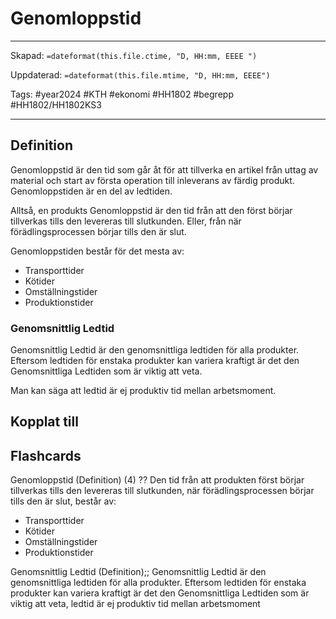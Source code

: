 # Genomloppstid

---

Skapad: `=dateformat(this.file.ctime, "D, HH:mm, EEEE ")`

Uppdaterad: `=dateformat(this.file.mtime, "D, HH:mm, EEEE")`

Tags: #year2024 #KTH #ekonomi #HH1802 #begrepp #HH1802/HH1802KS3

---

## Definition

Genomloppstid är den tid som går åt för att tillverka en artikel från uttag av material och start av första operation till inleverans av färdig produkt. Genomloppstiden är en del av ledtiden.

Alltså, en produkts Genomloppstid är den tid från att den först börjar tillverkas tills den levereras till slutkunden. Eller, från när förädlingsprocessen börjar tills den är slut.

Genomloppstiden består för det mesta av:

- Transporttider
- Kötider
- Omställningstider
- Produktionstider

### Genomsnittlig Ledtid

Genomsnittlig Ledtid är den genomsnittliga ledtiden för alla produkter. Eftersom ledtiden för enstaka produkter kan variera kraftigt är det den Genomsnittliga Ledtiden som är viktig att veta.

Man kan säga att ledtid är ej produktiv tid mellan arbetsmoment.

## Kopplat till

## Flashcards

Genomloppstid (Definition) (4)
??
Den tid från att produkten först börjar tillverkas tills den levereras till slutkunden, när förädlingsprocessen börjar tills den är slut, består av:
- Transporttider
- Kötider
- Omställningstider
- Produktionstider
<!--SR:!2024-04-26,2,212!2024-04-26,4,270-->

Genomsnittlig Ledtid (Definition);; Genomsnittlig Ledtid är den genomsnittliga ledtiden för alla produkter. Eftersom ledtiden för enstaka produkter kan variera kraftigt är det den Genomsnittliga Ledtiden som är viktig att veta, ledtid är ej produktiv tid mellan arbetsmoment
<!--SR:!2024-04-26,3,250-->

